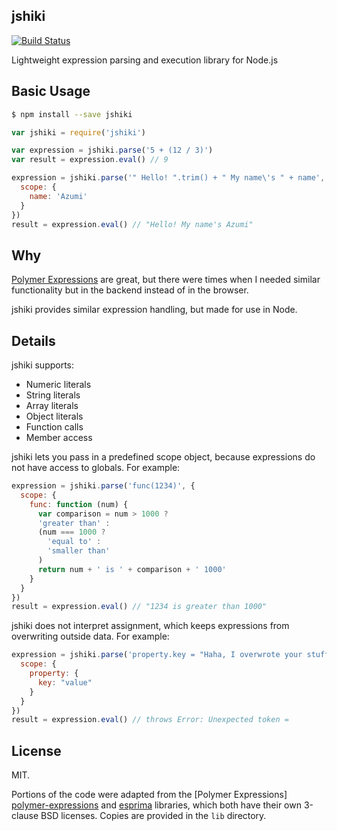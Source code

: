 ## jshiki

[![Build Status](https://travis-ci.org/vsimonian/jshiki.svg?branch=master)](
https://travis-ci.org/vsimonian/jshiki)

Lightweight expression parsing and execution library for Node.js

## Basic Usage

```bash
$ npm install --save jshiki
```

```javascript
var jshiki = require('jshiki')

var expression = jshiki.parse('5 + (12 / 3)')
var result = expression.eval() // 9

expression = jshiki.parse('" Hello! ".trim() + " My name\'s " + name', {
  scope: {
    name: 'Azumi'
  }
})
result = expression.eval() // "Hello! My name's Azumi"
```

## Why

[Polymer Expressions][polymer-expressions] are great, but there were times when
I needed similar functionality but in the backend instead of in the browser.

jshiki provides similar expression handling, but made for use in Node.

## Details

jshiki supports:

- Numeric literals
- String literals
- Array literals
- Object literals
- Function calls
- Member access

jshiki lets you pass in a predefined scope object, because expressions do not
have access to globals. For example:

```javascript
expression = jshiki.parse('func(1234)', {
  scope: {
    func: function (num) {
      var comparison = num > 1000 ?
      'greater than' :
      (num === 1000 ?
        'equal to' :
        'smaller than'
      )
      return num + ' is ' + comparison + ' 1000'
    }
  }
})
result = expression.eval() // "1234 is greater than 1000"
```

jshiki does not interpret assignment, which keeps expressions from overwriting
outside data. For example:

```javascript
expression = jshiki.parse('property.key = "Haha, I overwrote your stuff!"', {
  scope: {
    property: {
      key: "value"
    }
  }
})
result = expression.eval() // throws Error: Unexpected token =
```

## License

MIT.

Portions of the code were adapted from the [Polymer Expressions]
[polymer-expressions] and [esprima][esprima] libraries, which both have their
own 3-clause BSD licenses. Copies are provided in the `lib` directory.

[polymer-expressions]: https://github.com/Polymer/polymer-expressions
[esprima]: https://github.com/jquery/esprima
